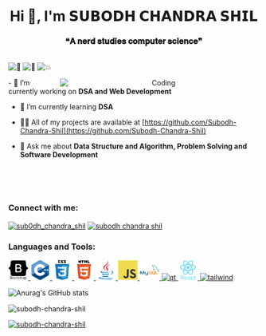 <h1 align="center">Hi 👋, I'm 𝗦𝗨𝗕𝗢𝗗𝗛 𝗖𝗛𝗔𝗡𝗗𝗥𝗔 𝗦𝗛𝗜𝗟</h1>
<h3 align="center">❝𝐀 𝐧𝐞𝐫𝐝 𝐬𝐭𝐮𝐝𝐢𝐞𝐬 𝐜𝐨𝐦𝐩𝐮𝐭𝐞𝐫 𝐬𝐜𝐢𝐞𝐧𝐜𝐞❞</h3>
<br>
<picture>
  <source srcset="https://fonts.gstatic.com/s/e/notoemoji/latest/1f31f/512.webp" type="image/webp">
  <img src="https://fonts.gstatic.com/s/e/notoemoji/latest/1f31f/512.gif" alt="🌟" width="20" height="20">
</picture>
<picture>
  <source srcset="https://fonts.gstatic.com/s/e/notoemoji/latest/1f38a/512.webp" type="image/webp">
  <img src="https://fonts.gstatic.com/s/e/notoemoji/latest/1f38a/512.gif" alt="🎊" width="100" height="100">
</picture>
<picture>
  <source srcset="https://fonts.gstatic.com/s/e/notoemoji/latest/1f4a5/512.webp" type="image/webp">
  <img src="https://fonts.gstatic.com/s/e/notoemoji/latest/1f4a5/512.gif" alt="💥" width="32" height="32">
</picture>
<br>
<p align="center">
<img align="right" alt="Coding" width="400" src="https://media1.giphy.com/media/citBl9yPwnUOs/giphy.gif?cid=ecf05e475v7bpwlg450syelwan7jcz8i3vcmni5iitjk4mg7&rid=giphy.gif&ct=g">
</p>
<p>
- 🔭 I’m currently working on <b>DSA and Web Development</b>

- 🌱 I’m currently learning **DSA**

- 👨‍💻 All of my projects are available at [https://github.com/Subodh-Chandra-Shil](https://github.com/Subodh-Chandra-Shil)

- 💬 Ask me about **Data Structure and Algorithm, Problem Solving and Software Development**

</p>

<br> <br> <br>

<div>

<h3 align="left">Connect with me:</h3>
<p align="left">
<a href="https://codeforces.com/profile/sub0dh_chandra_shil" target="_blank"><img align="center" src="https://raw.githubusercontent.com/rahuldkjain/github-profile-readme-generator/master/src/images/icons/Social/codeforces.svg" alt="sub0dh_chandra_shil" height="30" width="40" /></a>
<a href="https://www.leetcode.com/Subodh_Chandra_Shil" target="_blank"><img align="center" src="https://raw.githubusercontent.com/rahuldkjain/github-profile-readme-generator/master/src/images/icons/Social/leet-code.svg" alt="subodh chandra shil" height="30" width="40" /></a>
</p>

<h3 align="left">Languages and Tools:</h3>
<p align="left"> <a href="https://getbootstrap.com" target="_blank" rel="noreferrer"> <img src="https://raw.githubusercontent.com/devicons/devicon/master/icons/bootstrap/bootstrap-plain-wordmark.svg" alt="bootstrap" width="40" height="40"/> </a> <a href="https://www.w3schools.com/cpp/" target="_blank" rel="noreferrer"> <img src="https://raw.githubusercontent.com/devicons/devicon/master/icons/cplusplus/cplusplus-original.svg" alt="cplusplus" width="40" height="40"/> </a> <a href="https://www.w3schools.com/css/" target="_blank" rel="noreferrer"> <img src="https://raw.githubusercontent.com/devicons/devicon/master/icons/css3/css3-original-wordmark.svg" alt="css3" width="40" height="40"/> </a> <a href="https://www.w3.org/html/" target="_blank" rel="noreferrer"> <img src="https://raw.githubusercontent.com/devicons/devicon/master/icons/html5/html5-original-wordmark.svg" alt="html5" width="40" height="40"/> </a> <a href="https://www.java.com" target="_blank" rel="noreferrer"> <img src="https://raw.githubusercontent.com/devicons/devicon/master/icons/java/java-original.svg" alt="java" width="40" height="40"/> </a> <a href="https://developer.mozilla.org/en-US/docs/Web/JavaScript" target="_blank" rel="noreferrer"> <img src="https://raw.githubusercontent.com/devicons/devicon/master/icons/javascript/javascript-original.svg" alt="javascript" width="40" height="40"/> </a> <a href="https://www.mysql.com/" target="_blank" rel="noreferrer"> <img src="https://raw.githubusercontent.com/devicons/devicon/master/icons/mysql/mysql-original-wordmark.svg" alt="mysql" width="40" height="40"/> </a> <a href="https://www.qt.io/" target="_blank" rel="noreferrer"> <img src="https://upload.wikimedia.org/wikipedia/commons/0/0b/Qt_logo_2016.svg" alt="qt" width="40" height="40"/> </a> <a href="https://reactjs.org/" target="_blank" rel="noreferrer"> <img src="https://raw.githubusercontent.com/devicons/devicon/master/icons/react/react-original-wordmark.svg" alt="react" width="40" height="40"/> </a> <a href="https://tailwindcss.com/" target="_blank" rel="noreferrer"> <img src="https://www.vectorlogo.zone/logos/tailwindcss/tailwindcss-icon.svg" alt="tailwind" width="40" height="40"/> </a> </p>

![Anurag's GitHub stats](https://github-readme-stats.vercel.app/api?username=Subodh-Chandra-Shil&theme=outrun&show_icons=true&bg_color=00000000)

<p><img align="center" src="https://github-readme-streak-stats.herokuapp.com/?user=subodh-chandra-shil&" alt="subodh-chandra-shil" /></p>

<p align="left"> <a href="https://github.com/ryo-ma/github-profile-trophy"><img src="https://github-profile-trophy.vercel.app/?username=subodh-chandra-shil" alt="subodh-chandra-shil" /></a> </p>
</div>

